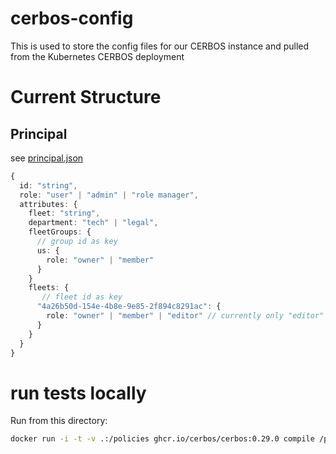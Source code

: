 # cerbos-config

This is used to store the config files for our CERBOS instance and pulled from the Kubernetes CERBOS deployment

# Current Structure

## Principal

see [principal.json](_schemas/principal.json)

```typescript
{
  id: "string",
  role: "user" | "admin" | "role manager",
  attributes: {
    fleet: "string",
    department: "tech" | "legal",
    fleetGroups: {
      // group id as key
      us: {
        role: "owner" | "member"
      }
    }
    fleets: {
       // fleet id as key
      "4a26b50d-154e-4b8e-9e85-2f894c8291ac": {
        role: "owner" | "member" | "editor" // currently only "editor" is used
      }
    }
  }
}

```

# run tests locally

Run from this directory:

```bash
docker run -i -t -v .:/policies ghcr.io/cerbos/cerbos:0.29.0 compile /policies
```
